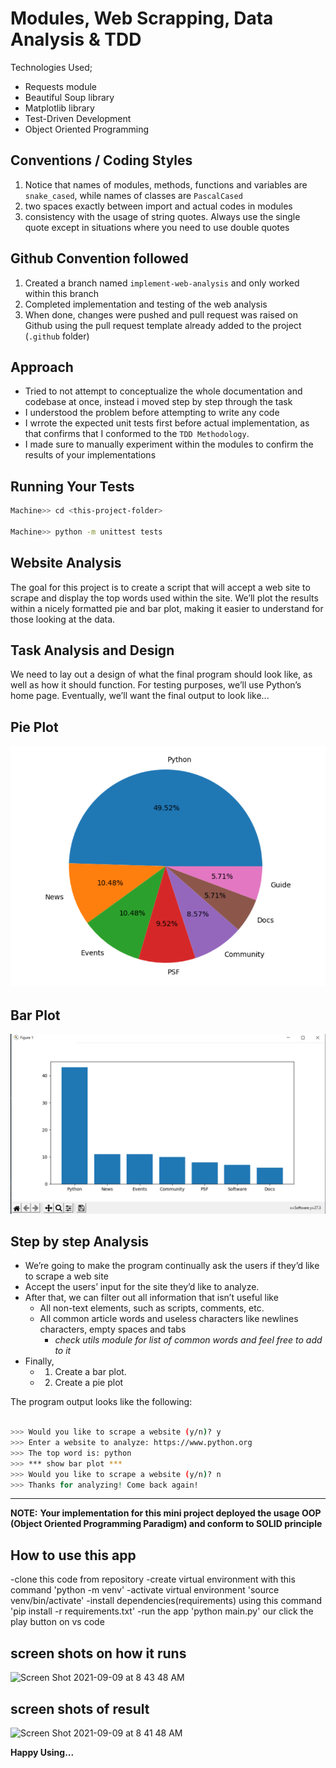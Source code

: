 # Modules, Web Scrapping, Data Analysis & TDD

Technologies Used;

- Requests module
- Beautiful Soup library
- Matplotlib library
- Test-Driven Development
- Object Oriented Programming

## Conventions / Coding Styles

1. Notice that names of modules, methods, functions and variables are `snake_cased`, while names of classes are `PascalCased`
2. two spaces exactly between import and actual codes in modules
3. consistency with the usage of string quotes. Always use the single quote except in situations where you need to use double quotes

## Github Convention followed

1. Created a branch named `implement-web-analysis` and only worked within this branch
2. Completed implementation and testing of the web analysis
3. When done,  changes were pushed and  pull request was raised on Github using the pull request template already added to the project (`.github` folder)

## Approach

- Tried to not attempt to conceptualize the whole documentation and codebase at once, instead i moved step by step through the task
- I understood the problem before attempting to write any code
- I wrrote the expected unit tests first before actual implementation, as that confirms that I conformed to the `TDD Methodology`.
- I made sure to manually experiment within the modules to confirm the results of your implementations

## Running Your Tests

```bash
Machine>> cd <this-project-folder>

Machine>> python -m unittest tests
```

## Website Analysis

The goal for this project is to create a script that will accept a web site to scrape and display the top words used within the site. We’ll plot the results within a nicely formatted pie and bar plot, making it easier to understand for those looking at the data.

## Task Analysis and Design

We need to lay out a design of what the final program should look
like, as well as how it should function. For testing purposes, we’ll use Python’s home page. Eventually, we’ll want the final output to look like...

## Pie Plot

![Pie Plot Analysis](assets/pie_plot.png)

## Bar Plot

![Web Analysis](assets/bar_chart.png)

## Step by step Analysis

- We’re going to make the program continually ask the users if they’d like to scrape a web site <br/>
- Accept the users’ input for the site they’d like to analyze.
- After that, we can filter out all information that isn’t useful like
  - All non-text elements, such as scripts, comments, etc.
  - All common article words and useless characters like newlines characters, empty spaces and tabs
    - *check utils module for list of common words and feel free to add to it*
- Finally,
  - 1. Create a bar plot.
  - 2. Create a pie plot

The program output looks like the following:

```bash

>>> Would you like to scrape a website (y/n)? y
>>> Enter a website to analyze: https://www.python.org
>>> The top word is: python
>>> *** show bar plot ***
>>> Would you like to scrape a website (y/n)? n
>>> Thanks for analyzing! Come back again!

```

****

**NOTE:** **Your implementation for this mini project deployed the usage OOP (Object Oriented Programming Paradigm) and conform to SOLID principle**

## How to use this app
-clone this code from repository
-create virtual environment with this command 'python -m venv'
-activate virtual environment 'source venv/bin/activate'
-install dependencies(requirements) using this command 'pip install -r requirements.txt'
-run the app 'python main.py' our click the play button on vs code

## screen shots on how it runs
![Screen Shot 2021-09-09 at 8 43 48 AM](https://user-images.githubusercontent.com/81101034/132645422-b7aefd5f-edd5-4a88-8dc8-c72ce1dabdc2.png)

## screen shots of result
![Screen Shot 2021-09-09 at 8 41 48 AM](https://user-images.githubusercontent.com/81101034/132645463-9422c2c9-36ad-4369-bc78-5cc68c054fc1.png)


**Happy Using...**


